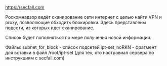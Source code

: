https://secfall.com

Роскомнадзор ведёт сканирование сети интернет с целью найти VPN и proxy, позволяющие обходить блокировки.
Здесь представлены подсети, из которых идет сканирование.

Список будет пополняться по мере получения новой информации.

Файлы:
subnet_for_block - список подсетей
ipt-set_noRKN - фрагмент для вставки в файл /root/ipt-set (для тех, кто настравиал сервера по инструкциям с secfall.com)